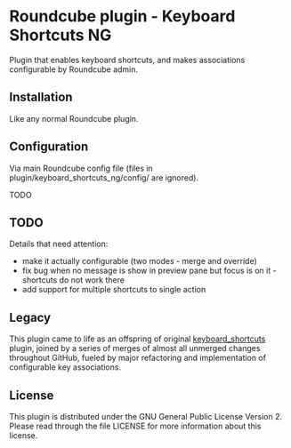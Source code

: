 # Roundcube plugin - Keyboard Shortcuts NG

Plugin that enables keyboard shortcuts, and makes associations configurable
by Roundcube admin.



## Installation

Like any normal Roundcube plugin.



## Configuration

Via main Roundcube config file (files in plugin/keyboard_shortcuts_ng/config/ are ignored).

TODO



## TODO

Details that need attention:
- make it actually configurable (two modes - merge and override)
- fix bug when no message is show in preview pane but focus is on it - shortcuts do not work there
- add support for multiple shortcuts to single action



## Legacy

This plugin came to life as an offspring of original
[keyboard_shortcuts](https://github.com/corbosman/keyboard_shortcuts) plugin,
joined by a series of merges of almost all unmerged changes throughout GitHub,
fueled by major refactoring and implementation of configurable key associations.



## License

This plugin is distributed under the GNU General Public License Version 2.
Please read through the file LICENSE for more information about this license.
